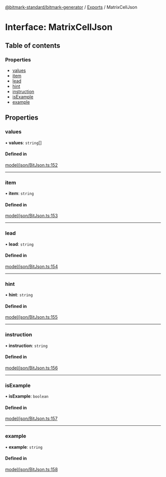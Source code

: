 [@bitmark-standard/bitmark-generator](../API.md) / [Exports](../modules.md) / MatrixCellJson

# Interface: MatrixCellJson

## Table of contents

### Properties

- [values](MatrixCellJson.md#values)
- [item](MatrixCellJson.md#item)
- [lead](MatrixCellJson.md#lead)
- [hint](MatrixCellJson.md#hint)
- [instruction](MatrixCellJson.md#instruction)
- [isExample](MatrixCellJson.md#isExample)
- [example](MatrixCellJson.md#example)

## Properties

### values

• **values**: `string`[]

#### Defined in

[model/json/BitJson.ts:152](https://github.com/getMoreBrain/bitmark-generator/blob/416295c/src/model/json/BitJson.ts#L152)

___

### item

• **item**: `string`

#### Defined in

[model/json/BitJson.ts:153](https://github.com/getMoreBrain/bitmark-generator/blob/416295c/src/model/json/BitJson.ts#L153)

___

### lead

• **lead**: `string`

#### Defined in

[model/json/BitJson.ts:154](https://github.com/getMoreBrain/bitmark-generator/blob/416295c/src/model/json/BitJson.ts#L154)

___

### hint

• **hint**: `string`

#### Defined in

[model/json/BitJson.ts:155](https://github.com/getMoreBrain/bitmark-generator/blob/416295c/src/model/json/BitJson.ts#L155)

___

### instruction

• **instruction**: `string`

#### Defined in

[model/json/BitJson.ts:156](https://github.com/getMoreBrain/bitmark-generator/blob/416295c/src/model/json/BitJson.ts#L156)

___

### isExample

• **isExample**: `boolean`

#### Defined in

[model/json/BitJson.ts:157](https://github.com/getMoreBrain/bitmark-generator/blob/416295c/src/model/json/BitJson.ts#L157)

___

### example

• **example**: `string`

#### Defined in

[model/json/BitJson.ts:158](https://github.com/getMoreBrain/bitmark-generator/blob/416295c/src/model/json/BitJson.ts#L158)
